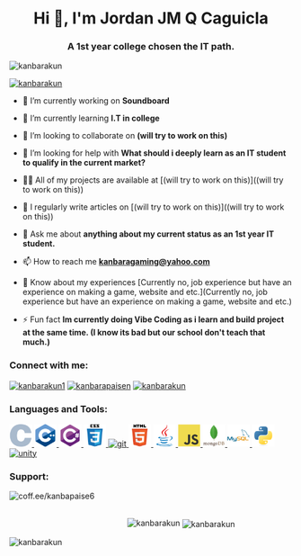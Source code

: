 <h1 align="center">Hi 👋, I'm Jordan JM Q Caguicla</h1>
<h3 align="center">A 1st year college chosen the IT path.</h3>

<p align="left"> <img src="https://komarev.com/ghpvc/?username=kanbarakun&label=Profile%20views&color=0e75b6&style=flat" alt="kanbarakun" /> </p>

<p align="left"> <a href="https://github.com/ryo-ma/github-profile-trophy"><img src="https://github-profile-trophy.vercel.app/?username=kanbarakun" alt="kanbarakun" /></a> </p>

- 🔭 I’m currently working on **Soundboard**

- 🌱 I’m currently learning **I.T in college**

- 👯 I’m looking to collaborate on **(will try to work on this)**

- 🤝 I’m looking for help with **What should i deeply learn as an IT student to qualify in the current market?**

- 👨‍💻 All of my projects are available at [(will try to work on this)]((will try to work on this))

- 📝 I regularly write articles on [(will try to work on this)]((will try to work on this))

- 💬 Ask me about **anything about my current status as an 1st year IT student.**

- 📫 How to reach me **kanbaragaming@yahoo.com**

- 📄 Know about my experiences [Currently no, job experience but have an experience on making a game, website and etc.](Currently no, job experience but have an experience on making a game, website and etc.)

- ⚡ Fun fact **Im currently doing Vibe Coding as i learn and build project at the same time. (I know its bad but our school don't teach that much.)**

<h3 align="left">Connect with me:</h3>
<p align="left">
<a href="https://fb.com/kanbarakun1" target="blank"><img align="center" src="https://raw.githubusercontent.com/rahuldkjain/github-profile-readme-generator/master/src/images/icons/Social/facebook.svg" alt="kanbarakun1" height="30" width="40" /></a>
<a href="https://instagram.com/kanbarapaisen" target="blank"><img align="center" src="https://raw.githubusercontent.com/rahuldkjain/github-profile-readme-generator/master/src/images/icons/Social/instagram.svg" alt="kanbarapaisen" height="30" width="40" /></a>
<a href="https://www.youtube.com/c/kanbarakun" target="blank"><img align="center" src="https://raw.githubusercontent.com/rahuldkjain/github-profile-readme-generator/master/src/images/icons/Social/youtube.svg" alt="kanbarakun" height="30" width="40" /></a>
</p>

<h3 align="left">Languages and Tools:</h3>
<p align="left"> <a href="https://www.cprogramming.com/" target="_blank" rel="noreferrer"> <img src="https://raw.githubusercontent.com/devicons/devicon/master/icons/c/c-original.svg" alt="c" width="40" height="40"/> </a> <a href="https://www.w3schools.com/cpp/" target="_blank" rel="noreferrer"> <img src="https://raw.githubusercontent.com/devicons/devicon/master/icons/cplusplus/cplusplus-original.svg" alt="cplusplus" width="40" height="40"/> </a> <a href="https://www.w3schools.com/cs/" target="_blank" rel="noreferrer"> <img src="https://raw.githubusercontent.com/devicons/devicon/master/icons/csharp/csharp-original.svg" alt="csharp" width="40" height="40"/> </a> <a href="https://www.w3schools.com/css/" target="_blank" rel="noreferrer"> <img src="https://raw.githubusercontent.com/devicons/devicon/master/icons/css3/css3-original-wordmark.svg" alt="css3" width="40" height="40"/> </a> <a href="https://git-scm.com/" target="_blank" rel="noreferrer"> <img src="https://www.vectorlogo.zone/logos/git-scm/git-scm-icon.svg" alt="git" width="40" height="40"/> </a> <a href="https://www.w3.org/html/" target="_blank" rel="noreferrer"> <img src="https://raw.githubusercontent.com/devicons/devicon/master/icons/html5/html5-original-wordmark.svg" alt="html5" width="40" height="40"/> </a> <a href="https://www.java.com" target="_blank" rel="noreferrer"> <img src="https://raw.githubusercontent.com/devicons/devicon/master/icons/java/java-original.svg" alt="java" width="40" height="40"/> </a> <a href="https://developer.mozilla.org/en-US/docs/Web/JavaScript" target="_blank" rel="noreferrer"> <img src="https://raw.githubusercontent.com/devicons/devicon/master/icons/javascript/javascript-original.svg" alt="javascript" width="40" height="40"/> </a> <a href="https://www.mongodb.com/" target="_blank" rel="noreferrer"> <img src="https://raw.githubusercontent.com/devicons/devicon/master/icons/mongodb/mongodb-original-wordmark.svg" alt="mongodb" width="40" height="40"/> </a> <a href="https://www.mysql.com/" target="_blank" rel="noreferrer"> <img src="https://raw.githubusercontent.com/devicons/devicon/master/icons/mysql/mysql-original-wordmark.svg" alt="mysql" width="40" height="40"/> </a> <a href="https://www.python.org" target="_blank" rel="noreferrer"> <img src="https://raw.githubusercontent.com/devicons/devicon/master/icons/python/python-original.svg" alt="python" width="40" height="40"/> </a> <a href="https://unity.com/" target="_blank" rel="noreferrer"> <img src="https://www.vectorlogo.zone/logos/unity3d/unity3d-icon.svg" alt="unity" width="40" height="40"/> </a> </p>

<h3 align="left">Support:</h3>
<p><a href="https://www.buymeacoffee.com/coff.ee/kanbapaise6"> <img align="left" src="https://cdn.buymeacoffee.com/buttons/v2/default-yellow.png" height="50" width="210" alt="coff.ee/kanbapaise6" /></a></p><br><br>

<p><img align="left" src="https://github-readme-stats.vercel.app/api/top-langs?username=kanbarakun&show_icons=true&locale=en&layout=compact" alt="kanbarakun" /></p>

<p>&nbsp;<img align="center" src="https://github-readme-stats.vercel.app/api?username=kanbarakun&show_icons=true&locale=en" alt="kanbarakun" /></p>

<p><img align="center" src="https://github-readme-streak-stats.herokuapp.com/?user=kanbarakun&" alt="kanbarakun" /></p>
